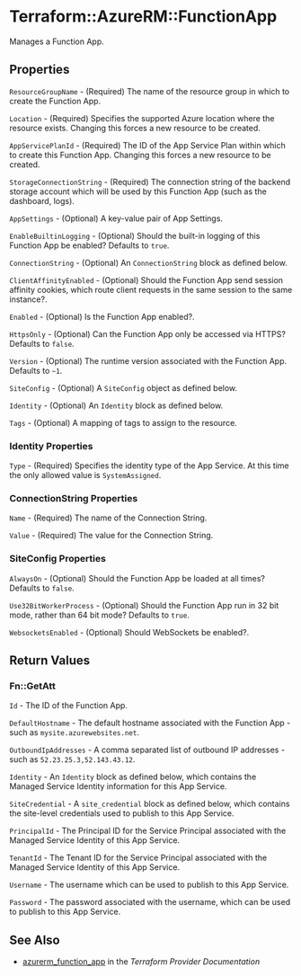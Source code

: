 # Terraform::AzureRM::FunctionApp

Manages a Function App.

## Properties

`ResourceGroupName` - (Required) The name of the resource group in which to create the Function App.

`Location` - (Required) Specifies the supported Azure location where the resource exists. Changing this forces a new resource to be created.

`AppServicePlanId` - (Required) The ID of the App Service Plan within which to create this Function App. Changing this forces a new resource to be created.

`StorageConnectionString` - (Required) The connection string of the backend storage account which will be used by this Function App (such as the dashboard, logs).

`AppSettings` - (Optional) A key-value pair of App Settings.

`EnableBuiltinLogging` - (Optional) Should the built-in logging of this Function App be enabled? Defaults to `true`.

`ConnectionString` - (Optional) An `ConnectionString` block as defined below.

`ClientAffinityEnabled` - (Optional) Should the Function App send session affinity cookies, which route client requests in the same session to the same instance?.

`Enabled` - (Optional) Is the Function App enabled?.

`HttpsOnly` - (Optional) Can the Function App only be accessed via HTTPS? Defaults to `false`.

`Version` - (Optional) The runtime version associated with the Function App. Defaults to `~1`.

`SiteConfig` - (Optional) A `SiteConfig` object as defined below.

`Identity` - (Optional) An `Identity` block as defined below.

`Tags` - (Optional) A mapping of tags to assign to the resource.

### Identity Properties

`Type` - (Required) Specifies the identity type of the App Service. At this time the only allowed value is `SystemAssigned`.

### ConnectionString Properties

`Name` - (Required) The name of the Connection String.

`Value` - (Required) The value for the Connection String.

### SiteConfig Properties

`AlwaysOn` - (Optional) Should the Function App be loaded at all times? Defaults to `false`.

`Use32BitWorkerProcess` - (Optional) Should the Function App run in 32 bit mode, rather than 64 bit mode? Defaults to `true`.

`WebsocketsEnabled` - (Optional) Should WebSockets be enabled?.


## Return Values

### Fn::GetAtt

`Id` - The ID of the Function App.

`DefaultHostname` - The default hostname associated with the Function App - such as `mysite.azurewebsites.net`.

`OutboundIpAddresses` - A comma separated list of outbound IP addresses - such as `52.23.25.3,52.143.43.12`.

`Identity` - An `Identity` block as defined below, which contains the Managed Service Identity information for this App Service.

`SiteCredential` - A `site_credential` block as defined below, which contains the site-level credentials used to publish to this App Service.

`PrincipalId` - The Principal ID for the Service Principal associated with the Managed Service Identity of this App Service.

`TenantId` - The Tenant ID for the Service Principal associated with the Managed Service Identity of this App Service.

`Username` - The username which can be used to publish to this App Service.

`Password` - The password associated with the username, which can be used to publish to this App Service.

## See Also

* [azurerm_function_app](https://www.terraform.io/docs/providers/azurerm/r/function_app.html) in the _Terraform Provider Documentation_